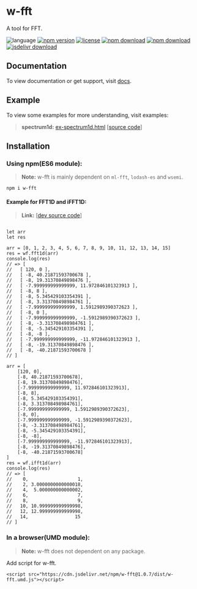 # w-fft
A tool for FFT.

![language](https://img.shields.io/badge/language-JavaScript-orange.svg) 
[![npm version](http://img.shields.io/npm/v/w-fft.svg?style=flat)](https://npmjs.org/package/w-fft) 
[![license](https://img.shields.io/npm/l/w-fft.svg?style=flat)](https://npmjs.org/package/w-fft) 
[![npm download](https://img.shields.io/npm/dt/w-fft.svg)](https://npmjs.org/package/w-fft) 
[![npm download](https://img.shields.io/npm/dm/w-fft.svg)](https://npmjs.org/package/w-fft) 
[![jsdelivr download](https://img.shields.io/jsdelivr/npm/hm/w-fft.svg)](https://www.jsdelivr.com/package/npm/w-fft)

## Documentation
To view documentation or get support, visit [docs](https://yuda-lyu.github.io/w-fft/global.html).

## Example
To view some examples for more understanding, visit examples:
> **spectrum1d:** [ex-spectrum1d.html](https://yuda-lyu.github.io/w-fft/examples/ex-spectrum1d.html) [[source code](https://github.com/yuda-lyu/w-fft/blob/master/docs/examples/ex-spectrum1d.html)]

## Installation
### Using npm(ES6 module):
> **Note:** w-fft is mainly dependent on `ml-fft`, `lodash-es` and `wsemi`.
```alias
npm i w-fft
```

#### Example for FFT1D and iFFT1D:
> **Link:** [[dev source code](https://github.com/yuda-lyu/w-cluster/blob/master/g-fft1d.mjs)]
```alias

let arr
let res

arr = [0, 1, 2, 3, 4, 5, 6, 7, 8, 9, 10, 11, 12, 13, 14, 15]
res = wf.fft1d(arr)
console.log(res)
// => [
//   [ 120, 0 ],
//   [ -8, 40.21871593700678 ],
//   [ -8, 19.31370849898476 ],
//   [ -7.999999999999999, 11.972846101323913 ],
//   [ -8, 8 ],
//   [ -8, 5.345429103354391 ],
//   [ -8, 3.313708498984761 ],
//   [ -7.999999999999999, 1.5912989390372623 ],
//   [ -8, 0 ],
//   [ -7.999999999999999, -1.5912989390372623 ],
//   [ -8, -3.313708498984761 ],
//   [ -8, -5.345429103354391 ],
//   [ -8, -8 ],
//   [ -7.999999999999999, -11.972846101323913 ],
//   [ -8, -19.31370849898476 ],
//   [ -8, -40.21871593700678 ]
// ]

arr = [
    [120, 0],
    [-8, 40.21871593700678],
    [-8, 19.31370849898476],
    [-7.999999999999999, 11.972846101323913],
    [-8, 8],
    [-8, 5.345429103354391],
    [-8, 3.313708498984761],
    [-7.999999999999999, 1.5912989390372623],
    [-8, 0],
    [-7.999999999999999, -1.5912989390372623],
    [-8, -3.313708498984761],
    [-8, -5.345429103354391],
    [-8, -8],
    [-7.999999999999999, -11.972846101323913],
    [-8, -19.31370849898476],
    [-8, -40.21871593700678]
]
res = wf.ifft1d(arr)
console.log(res)
// => [
//    0,                  1,
//    2, 3.0000000000000018,
//    4,  5.000000000000002,
//    6,                  7,
//    8,                  9,
//   10, 10.999999999999998,
//   12, 12.999999999999998,
//   14,                 15
// ]

```

### In a browser(UMD module):
> **Note:** w-fft does not dependent on any package.

Add script for w-fft.
```alias
<script src="https://cdn.jsdelivr.net/npm/w-fft@1.0.7/dist/w-fft.umd.js"></script>

```
